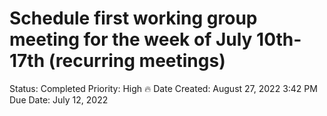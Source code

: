# Schedule first working group meeting for the week of July 10th-17th (recurring meetings)

Status: Completed
Priority: High 🔥
Date Created: August 27, 2022 3:42 PM
Due Date: July 12, 2022